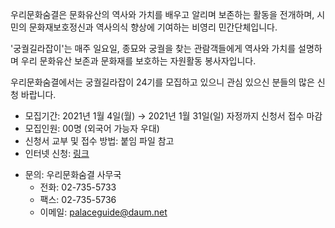 우리문화숨결은 문화유산의 역사와 가치를 배우고 알리며 보존하는 활동을 전개하며, 시민의 문화재보호정신과 역사의식 향상에 기여하는 비영리 민간단체입니다.

'궁궐길라잡이'는 매주 일요일, 종묘와 궁궐을 찾는 관람객들에게 역사와 가치를 설명하며 우리 문화유산 보존과 문화재를 보호하는 자원활동 봉사자입니다.

우리문화숨결에서는 궁궐길라잡이 24기를 모집하고 있으니 관심 있으신 분들의 많은 신청 바랍니다.
- 모집기간: 2021년 1월 4일(월) → 2021년 1월 31일(일) 자정까지 신청서 접수 마감
- 모집인원: 00명 (외국어 가능자 우대)
- 신청서 교부 및 접수 방법: 붙임 파일 참고
- 인터넷 신청: [링크](http://bit.ly/2OJZ3wz)

* 문의: 우리문화숨결 사무국
  - 전화: 02-735-5733
  - 팩스: 02-735-5736
  - 이메일: palaceguide@daum.net